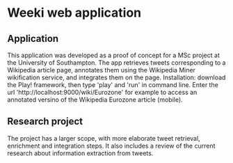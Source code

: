 Weeki web application
================================

Application
-------------------------

This application was developed as a proof of concept for a MSc project at the University of Southampton. 
The app retrieves tweets corresponding to a Wikipedia article page, annotates them using the Wikipedia Miner wikification service, and integrates them on the page. 
Installation: download the Play! framework, then type 'play' and 'run' in command line. Enter the url 'http://localhost:9000/wiki/Eurozone' for example to access an annotated versino of the Wikipedia Eurozone article (mobile).

Research project
-------------------------

The project has a larger scope, with more elaborate tweet retrieval, enrichment and integration steps. It also includes a review of the current research about information extraction from tweets.  
